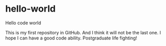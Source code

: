 # hello-world
Hello code world

This is my first repository in GitHub.
And I think it will not be the last one.
I hope I can have a good code ability.
Postgraduate life fighting!
